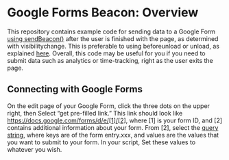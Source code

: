 # Google Forms Beacon: Overview
This repository contains example code for sending data to a Google Form [using sendBeacon()](https://developer.mozilla.org/en-US/docs/Web/API/Navigator/sendBeacon) after the user is finished with the page, as determined with visibilitychange. This is preferable to using beforeunload or unload, as explained [here](https://www.igvita.com/2015/11/20/dont-lose-user-and-app-state-use-page-visibility/). Overall, this code may be useful for you if you need to submit data such as analytics or time-tracking, right as the user exits the page.

## Connecting with Google Forms
On the edit page of your Google Form, click the three dots on the upper right, then Select “get pre-filled link.” This link should look like https://docs.google.com/forms/d/e/[1]/[2], where [1] is your form ID, and [2] contains additional information about your form. From [2], select the [query string](https://en.wikipedia.org/wiki/Query_string), where keys are of the form entry.xxx, and values are the values that you want to submit to your form. In your script, Set these values to whatever you wish.
